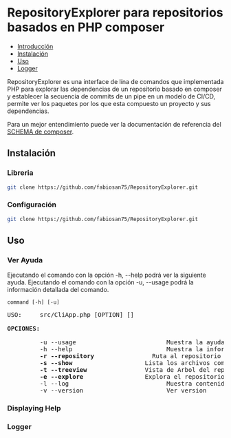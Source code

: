 # RepositoryExplorer para repositorios basados en PHP composer

- [Introducción](#introduccion)
- [Instalación](#instalacion)
- [Uso](#uso)
- [Logger](#logger)

RepositoryExplorer es una interface de lína de comandos que implementada PHP para explorar las dependencias de un repositorio
basado en composer y establecer la secuencia de commits de un pipe en un modelo de CI/CD, permite ver los paquetes 
por los que esta compuesto un proyecto y sus dependencias. 

Para un mejor entendimiento puede ver la documentación de referencia del [SCHEMA de composer](https://getcomposer.org/doc/04-schema.md).

## Instalación

### Libreria

```bash
git clone https://github.com/fabiosan75/RepositoryExplorer.git
```

### Configuración

```bash
git clone https://github.com/fabiosan75/RepositoryExplorer.git
```


## Uso

### Ver Ayuda

Ejecutando el comando con la opción -h, --help podrá ver la siguiente ayuda.
Ejecutando el comando con la opción -u, --usage podrá la información detallada del comando.


```
command [-h] [-u]

```
<pre>
USO: 	 src/CliApp.php [OPTION] [<args>]

<b>OPCIONES:</b>

         -u --usage                         Muestra la ayuda extendida e informacion del comando.
         -h --help                          Muestra la información de uso, command <options>.
         <b>-r --repository <path></b>               Ruta al repositorio
         <b>-s --show     <path></b>               Lista los archivos composer.json en el DIR del repositorio
         <b>-t --treeview <path></b>               Vista de Arbol del repositorio
         <b>-e --explore  <path></b>               Explora el repositorio muestra Vista de Arbol de cada SCHEMA
         -l --log                           Muestra contenido del log del comando.
         -v --version                       Ver version
</pre>         
         

### Displaying Help

### Logger


